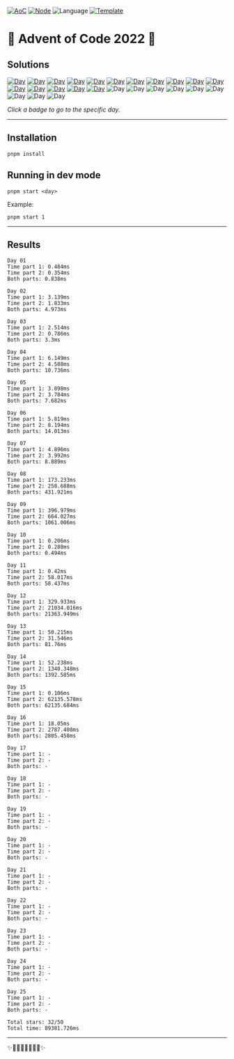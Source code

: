 <!-- Entries between SOLUTIONS and RESULTS tags are auto-generated -->

[![AoC](https://badgen.net/badge/AoC/2022/blue)](https://adventofcode.com/2022)
[![Node](https://badgen.net/badge/Node/v16.13.0+/blue)](https://nodejs.org/en/download/)
![Language](https://badgen.net/badge/Language/TypeScript/blue)
[![Template](https://badgen.net/badge/Template/aocrunner/blue)](https://github.com/caderek/aocrunner)

# 🎄 Advent of Code 2022 🎄

## Solutions

<!--SOLUTIONS-->

[![Day](https://badgen.net/badge/01/%E2%98%85%E2%98%85/green)](src/day01)
[![Day](https://badgen.net/badge/02/%E2%98%85%E2%98%85/green)](src/day02)
[![Day](https://badgen.net/badge/03/%E2%98%85%E2%98%85/green)](src/day03)
[![Day](https://badgen.net/badge/04/%E2%98%85%E2%98%85/green)](src/day04)
[![Day](https://badgen.net/badge/05/%E2%98%85%E2%98%85/green)](src/day05)
[![Day](https://badgen.net/badge/06/%E2%98%85%E2%98%85/green)](src/day06)
[![Day](https://badgen.net/badge/07/%E2%98%85%E2%98%85/green)](src/day07)
[![Day](https://badgen.net/badge/08/%E2%98%85%E2%98%85/green)](src/day08)
[![Day](https://badgen.net/badge/09/%E2%98%85%E2%98%85/green)](src/day09)
[![Day](https://badgen.net/badge/10/%E2%98%85%E2%98%85/green)](src/day10)
[![Day](https://badgen.net/badge/11/%E2%98%85%E2%98%85/green)](src/day11)
[![Day](https://badgen.net/badge/12/%E2%98%85%E2%98%85/green)](src/day12)
[![Day](https://badgen.net/badge/13/%E2%98%85%E2%98%85/green)](src/day13)
[![Day](https://badgen.net/badge/14/%E2%98%85%E2%98%85/green)](src/day14)
[![Day](https://badgen.net/badge/15/%E2%98%85%E2%98%85/green)](src/day15)
[![Day](https://badgen.net/badge/16/%E2%98%85%E2%98%85/green)](src/day16)
![Day](https://badgen.net/badge/17/%E2%98%86%E2%98%86/gray)
![Day](https://badgen.net/badge/18/%E2%98%86%E2%98%86/gray)
![Day](https://badgen.net/badge/19/%E2%98%86%E2%98%86/gray)
![Day](https://badgen.net/badge/20/%E2%98%86%E2%98%86/gray)
![Day](https://badgen.net/badge/21/%E2%98%86%E2%98%86/gray)
![Day](https://badgen.net/badge/22/%E2%98%86%E2%98%86/gray)
![Day](https://badgen.net/badge/23/%E2%98%86%E2%98%86/gray)
![Day](https://badgen.net/badge/24/%E2%98%86%E2%98%86/gray)
![Day](https://badgen.net/badge/25/%E2%98%86%E2%98%86/gray)

<!--/SOLUTIONS-->

_Click a badge to go to the specific day._

---

## Installation

```
pnpm install
```

## Running in dev mode

```
pnpm start <day>
```

Example:

```
pnpm start 1
```

---

## Results

<!--RESULTS-->

```
Day 01
Time part 1: 0.484ms
Time part 2: 0.354ms
Both parts: 0.838ms
```

```
Day 02
Time part 1: 3.139ms
Time part 2: 1.833ms
Both parts: 4.973ms
```

```
Day 03
Time part 1: 2.514ms
Time part 2: 0.786ms
Both parts: 3.3ms
```

```
Day 04
Time part 1: 6.149ms
Time part 2: 4.588ms
Both parts: 10.736ms
```

```
Day 05
Time part 1: 3.898ms
Time part 2: 3.784ms
Both parts: 7.682ms
```

```
Day 06
Time part 1: 5.819ms
Time part 2: 8.194ms
Both parts: 14.013ms
```

```
Day 07
Time part 1: 4.896ms
Time part 2: 3.992ms
Both parts: 8.889ms
```

```
Day 08
Time part 1: 173.233ms
Time part 2: 258.688ms
Both parts: 431.921ms
```

```
Day 09
Time part 1: 396.979ms
Time part 2: 664.027ms
Both parts: 1061.006ms
```

```
Day 10
Time part 1: 0.206ms
Time part 2: 0.288ms
Both parts: 0.494ms
```

```
Day 11
Time part 1: 0.42ms
Time part 2: 58.017ms
Both parts: 58.437ms
```

```
Day 12
Time part 1: 329.933ms
Time part 2: 21034.016ms
Both parts: 21363.949ms
```

```
Day 13
Time part 1: 50.215ms
Time part 2: 31.546ms
Both parts: 81.76ms
```

```
Day 14
Time part 1: 52.238ms
Time part 2: 1340.348ms
Both parts: 1392.585ms
```

```
Day 15
Time part 1: 0.106ms
Time part 2: 62135.578ms
Both parts: 62135.684ms
```

```
Day 16
Time part 1: 18.05ms
Time part 2: 2787.408ms
Both parts: 2805.458ms
```

```
Day 17
Time part 1: -
Time part 2: -
Both parts: -
```

```
Day 18
Time part 1: -
Time part 2: -
Both parts: -
```

```
Day 19
Time part 1: -
Time part 2: -
Both parts: -
```

```
Day 20
Time part 1: -
Time part 2: -
Both parts: -
```

```
Day 21
Time part 1: -
Time part 2: -
Both parts: -
```

```
Day 22
Time part 1: -
Time part 2: -
Both parts: -
```

```
Day 23
Time part 1: -
Time part 2: -
Both parts: -
```

```
Day 24
Time part 1: -
Time part 2: -
Both parts: -
```

```
Day 25
Time part 1: -
Time part 2: -
Both parts: -
```

```
Total stars: 32/50
Total time: 89381.726ms
```

<!--/RESULTS-->

---

✨🎄🎁🎄🎅🎄🎁🎄✨